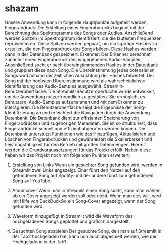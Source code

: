 # shazam
Unsere Anwendung kann in folgende Hauptpunkte aufgeteilt werden.
Fingerabdruck: Die Erstellung eines Fingerabdrucks beginnt mit der Berechnung des Spektrogramms des Songs oder Audios. Anschließend werden Spitzen im Spektrogramm identifiziert, die die lautesten Frequenzen repräsentieren. Diese Spitzen werden gepaart, um einzigartige Hashes zu erstellen, die den Fingerabdruck des Songs bilden. Diese Hashes werden dann in der Datenbank gespeichert.
Erkenner: Der Erkenner berechnet zunächst einen Fingerabdruck des eingegebenen Audio-Samples. Anschließend sucht er nach übereinstimmenden Hashes in der Datenbank und gruppiert diese nach Song. Die Übereinstimmung jedes potenziellen Songs wird anhand der zeitlichen Ausrichtung der Hashes bewertet. Der Song mit der höchsten Übereinstimmung wird als wahrscheinlichste Identifizierung des Audio-Samples ausgewählt.
Streamlit-Benutzeroberfläche: Die Streamlit-Benutzeroberfläche wurde entwickelt, um die Anwendung nutzerfreundlich zu gestalten. Sie ermöglicht es Benutzern, Audio-Samples aufzunehmen und mit dem Erkenner zu interagieren. Die Benutzeroberfläche zeigt die Ergebnisse der Song-Identifizierung an und erleichtert die Navigation durch die Anwendung.
Datenbank: Die Datenbank dient zur effizienten Speicherung von Fingerabdrücken und zugehörigen Metadaten. Sie ist so strukturiert, dass Fingerabdrücke schnell und effizient abgerufen werden können. Die Datenbank unterstützt Funktionen wie das Hinzufügen, Aktualisieren und Löschen von Fingerabdrücken und gewährleistet die Skalierbarkeit und Leistungsfähigkeit für den Betrieb mit großen Datenmengen.
Hiermit werden die Grundvoraussetzungen für das Projekt erfüllt. Neben diese haben wir das Projekt noch mit folgenden Punkten erweitert:

1.	Erstellung von Links
Wenn ein gesuchter Song gefunden wird, werden in Streamlit zwei Links angezeigt. Einer führt den Nutzer auf den gefundenen Song auf Spotify und der andere führt zum gefundenen Song auf YouTube.

2.	Albumcover
Wenn man in Streamlit einen Song sucht, kann man wählen, ob ein Cover angezeigt werden soll oder nicht. Wenn man dies will, wird mit Hilfe von DuckDuckGo ein Song-Cover angezeigt, wenn der Song gefunden wird.

3.	Waveform hinzugefügt
In Streamlit wird die Waveform des hochgeladenen Songs geplottet und grafisch dargestellt.

4.	Gesuchten Song abspielen
Der gesuchte Song, den man auf Streamlit in der Tab2 hochgeladen hat, kann nun auch abgespielt werden, wie der Hochgeladene in der Tab1.

